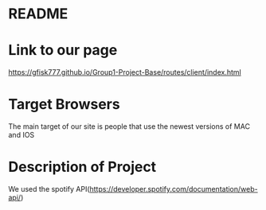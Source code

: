# README

# Link to our page
https://gfisk777.github.io/Group1-Project-Base/routes/client/index.html

# Target Browsers
The main target of our site is people that use the newest versions of MAC and IOS

# Description of Project
We used the spotify API(https://developer.spotify.com/documentation/web-api/)
